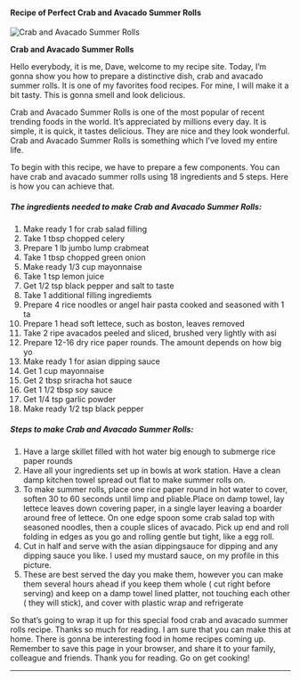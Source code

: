             

#### Recipe of Perfect Crab and Avacado Summer Rolls

![Crab and Avacado Summer Rolls](https://img-global.cpcdn.com/recipes/5212987199586304/751x532cq70/crab-and-avacado-summer-rolls-recipe-main-photo.jpg)

**Crab and Avacado Summer Rolls**

Hello everybody, it is me, Dave, welcome to my recipe site. Today, I’m gonna show you how to prepare a distinctive dish, crab and avacado summer rolls. It is one of my favorites food recipes. For mine, I will make it a bit tasty. This is gonna smell and look delicious.

Crab and Avacado Summer Rolls is one of the most popular of recent trending foods in the world. It’s appreciated by millions every day. It is simple, it is quick, it tastes delicious. They are nice and they look wonderful. Crab and Avacado Summer Rolls is something which I’ve loved my entire life.

To begin with this recipe, we have to prepare a few components. You can have crab and avacado summer rolls using 18 ingredients and 5 steps. Here is how you can achieve that.

##### The ingredients needed to make Crab and Avacado Summer Rolls:

1.  Make ready 1 for crab salad filling
2.  Take 1 tbsp chopped celery
3.  Prepare 1 lb jumbo lump crabmeat
4.  Take 1 tbsp chopped green onion
5.  Make ready 1/3 cup mayonnaise
6.  Take 1 tsp lemon juice
7.  Get 1/2 tsp black pepper and salt to taste
8.  Take 1 additional filling ingrediemts
9.  Prepare 4 rice noodles or angel hair pasta cooked and seasoned with 1 ta
10.  Prepare 1 head soft lettece, such as boston, leaves removed
11.  Take 2 ripe avacados peeled and sliced, brushed very lightly with asi
12.  Prepare 12-16 dry rice paper rounds. The amount depends on how big yo
13.  Make ready 1 for asian dipping sauce
14.  Get 1 cup mayonnaise
15.  Get 2 tbsp sriracha hot sauce
16.  Get 1 1/2 tbsp soy sauce
17.  Get 1/4 tsp garlic powder
18.  Make ready 1/2 tsp black pepper

##### Steps to make Crab and Avacado Summer Rolls:

1.  Have a large skillet filled with hot water big enough to submerge rice paper rounds
2.  Have all your ingredients set up in bowls at work station. Have a clean damp kitchen towel spread out flat to make summer rolls on.
3.  To make summer rolls, place one rice paper round in hot water to cover, soften 30 to 60 seconds until limp and pliable.Place on damp towel, lay lettece leaves down covering paper, in a single layer leaving a boarder around free of lettece. On one edge spoon some crab salad top with seasoned noodles, then a couple slices of avacado. Pick up end and roll folding in edges as you go and rolling gentle but tight, like a egg roll.
4.  Cut in half and serve with the asian dippingsauce for dipping and any dipping sauce you like. I used my mustard sauce, on my profile in this picture.
5.  These are best served the day you make them, however you can make them several hours ahead if you keep them whole ( cut right before serving) and keep on a damp towel lined platter, not touching each other ( they will stick), and cover with plastic wrap and refrigerate

So that’s going to wrap it up for this special food crab and avacado summer rolls recipe. Thanks so much for reading. I am sure that you can make this at home. There is gonna be interesting food in home recipes coming up. Remember to save this page in your browser, and share it to your family, colleague and friends. Thank you for reading. Go on get cooking!

* * *